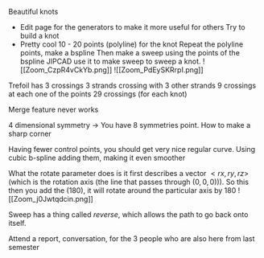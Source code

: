 Beautiful knots
- Edit page for the generators to make it more useful for others
Try to build a knot
- Pretty cool
10 - 20 points (polyline) for the knot
 Repeat the polyline points, make a bspline
 Then make a sweep using the points of the bspline
 JIPCAD use it to make sweep to sweep a knot. 
![[Zoom_CzpR4vCkYb.png]]
![[Zoom_PdEySKRrpI.png]]

Trefoil has 3 crossings
3 strands crossing with 3 other strands
9 crossings at each one of the points
29 crossings (for each knot)

Merge feature never works

4 dimensional symmetry -> You have 8 symmetries point. How to make a sharp corner

Having fewer control points, you should get very nice regular curve. Using cubic b-spline adding them, making it even smoother

What the rotate parameter does is it first describes a vector $<rx,ry,rz>$ (which is the rotation axis (the line that passes through $(0,0,0)$)). So this then you add the $(180)$, it will rotate around the particular axis by $180$ 
![[Zoom_j0Jwtqdcin.png]]

Sweep has a thing called *reverse*, which allows the path to go back onto itself.

Attend a report, conversation, for the 3 people who are also here from last semester

